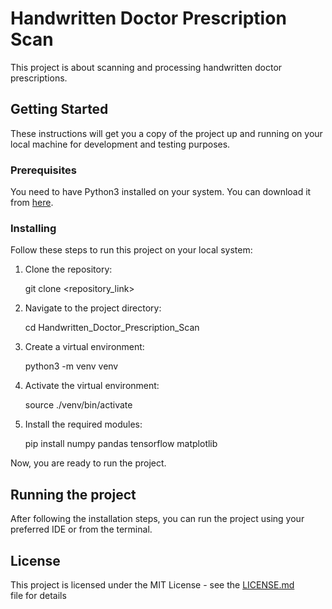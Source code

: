 # Handwritten Doctor Prescription Scan

This project is about scanning and processing handwritten doctor prescriptions.

## Getting Started

These instructions will get you a copy of the project up and running on your local machine for development and testing purposes.

### Prerequisites

You need to have Python3 installed on your system. You can download it from [here](https://www.python.org/downloads/).

### Installing

Follow these steps to run this project on your local system:

1. Clone the repository:

   
   git clone <repository_link>
   
2. Navigate to the project directory:

   
   cd Handwritten_Doctor_Prescription_Scan
   
3. Create a virtual environment:

   
   python3 -m venv venv
   
4. Activate the virtual environment:

   
   source ./venv/bin/activate
   
5. Install the required modules:

   
   pip install numpy pandas tensorflow matplotlib
   

Now, you are ready to run the project.

## Running the project

After following the installation steps, you can run the project using your preferred IDE or from the terminal.

## License

This project is licensed under the MIT License - see the [LICENSE.md](LICENSE.md) file for details
